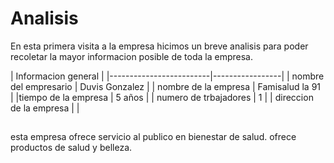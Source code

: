 # Analisis

En esta primera visita a la empresa hicimos un breve analisis para poder recoletar la mayor informacion posible de toda la empresa.

|          Informacion general              |
|-------------------------|-----------------|
| nombre del empresario   | Duvis Gonzalez  |
| nombre de la empresa    | Famisalud la 91 |
|tiempo de la empresa     | 5 años          |
| numero de trbajadores   | 1               |
| direccion de la empresa |                 |

## 
esta empresa ofrece servicio al publico en bienestar de salud.
ofrece productos de salud y belleza.
